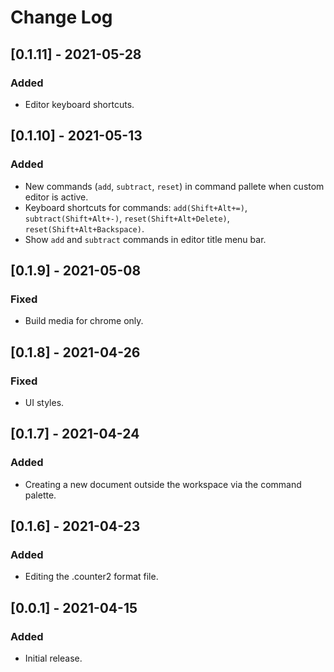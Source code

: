 # Change Log

## [0.1.11] - 2021-05-28
### Added
- Editor keyboard shortcuts.

## [0.1.10] - 2021-05-13
### Added
 - New commands (`add`, `subtract`, `reset`) in command pallete when custom editor is active.
 - Keyboard shortcuts for commands: `add(Shift+Alt+=)`, `subtract(Shift+Alt+-)`, `reset(Shift+Alt+Delete)`, `reset(Shift+Alt+Backspace)`.
 - Show `add` and `subtract` commands in editor title menu bar.

## [0.1.9] - 2021-05-08
### Fixed
 - Build media for chrome only.

## [0.1.8] - 2021-04-26
### Fixed
 - UI styles.

## [0.1.7] - 2021-04-24
### Added
 - Creating a new document outside the workspace via the command palette.

## [0.1.6] - 2021-04-23
### Added
- Editing the .counter2 format file.

## [0.0.1] - 2021-04-15
### Added
- Initial release.
